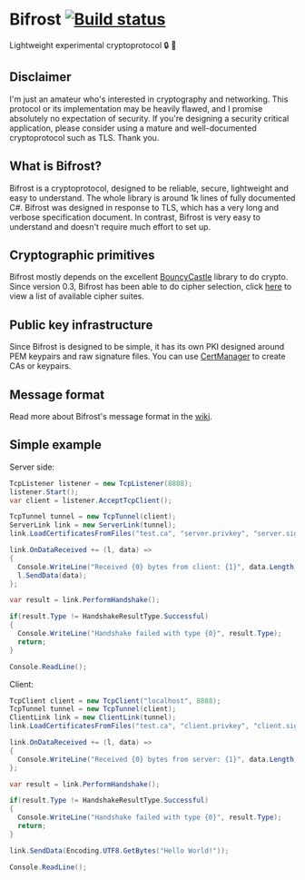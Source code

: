 # Bifrost [![Build status](https://ci.appveyor.com/api/projects/status/7fr863kn1dbihtmg/branch/master?svg=true)](https://ci.appveyor.com/project/hexafluoride/bifrost/branch/master)
Lightweight experimental cryptoprotocol :lock: :key:

## Disclaimer
I'm just an amateur who's interested in cryptography and networking. This protocol or its implementation may be heavily flawed, and I promise absolutely no expectation of security. If you're designing a security critical application, please consider using a mature and well-documented cryptoprotocol such as TLS. Thank you.

## What is Bifrost?
Bifrost is a cryptoprotocol, designed to be reliable, secure, lightweight and easy to understand. The whole library is around 1k lines of fully documented C#. Bifrost was designed in response to TLS, which has a very long and verbose specification document. In contrast, Bifrost is very easy to understand and doesn't require much effort to set up.

## Cryptographic primitives
Bifrost mostly depends on the excellent [BouncyCastle](http://bouncycastle.org/) library to do crypto. Since version 0.3, Bifrost has been able to do cipher selection, click [here](https://github.com/hexafluoride/Bifrost/wiki/Message-format) to view a list of available cipher suites.

## Public key infrastructure
Since Bifrost is designed to be simple, it has its own PKI designed around PEM keypairs and raw signature files. You can use [CertManager](https://github.com/hexafluoride/Bifrost/tree/master/CertManager) to create CAs or keypairs.

## Message format
Read more about Bifrost's message format in the [wiki](https://github.com/hexafluoride/Bifrost/wiki/Message-format).

## Simple example
Server side:

``` csharp
TcpListener listener = new TcpListener(8888);
listener.Start();
var client = listener.AcceptTcpClient();

TcpTunnel tunnel = new TcpTunnel(client);
ServerLink link = new ServerLink(tunnel);
link.LoadCertificatesFromFiles("test.ca", "server.privkey", "server.sign");

link.OnDataReceived += (l, data) =>
{
  Console.WriteLine("Received {0} bytes from client: {1}", data.Length, Encoding.UTF8.GetString(data));
  l.SendData(data);
};

var result = link.PerformHandshake();

if(result.Type != HandshakeResultType.Successful)
{
  Console.WriteLine("Handshake failed with type {0}", result.Type);
  return;
}

Console.ReadLine();
```

Client:
``` csharp
TcpClient client = new TcpClient("localhost", 8888);
TcpTunnel tunnel = new TcpTunnel(client);
ClientLink link = new ClientLink(tunnel);
link.LoadCertificatesFromFiles("test.ca", "client.privkey", "client.sign");

link.OnDataReceived += (l, data) =>
{
  Console.WriteLine("Received {0} bytes from server: {1}", data.Length, Encoding.UTF8.GetString(data));
};

var result = link.PerformHandshake();

if(result.Type != HandshakeResultType.Successful)
{
  Console.WriteLine("Handshake failed with type {0}", result.Type);
  return;
}

link.SendData(Encoding.UTF8.GetBytes("Hello World!"));

Console.ReadLine();
```
